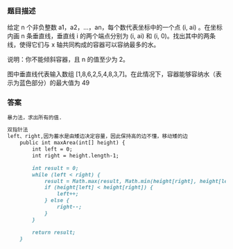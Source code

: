### 题目描述
给定 n 个非负整数 a1，a2，...，an，每个数代表坐标中的一个点 (i, ai) 。在坐标内画 n 条垂直线，垂直线 i 的两个端点分别为 (i, ai) 和 (i, 0)。找出其中的两条线，使得它们与 x 轴共同构成的容器可以容纳最多的水。

说明：你不能倾斜容器，且 n 的值至少为 2。

图中垂直线代表输入数组 [1,8,6,2,5,4,8,3,7]。在此情况下，容器能够容纳水（表示为蓝色部分）的最大值为 49

### 答案
```markdown
暴力法，求出所有的值.
```
```markdown
双指针法
left、right,因为蓄水是由矮边决定容量，因此保持高的边不懂，移动矮的边
    public int maxArea(int[] height) {
        int left = 0;
        int right = height.length-1;

        int result = 0;
        while (left < right) {
            result = Math.max(result, Math.min(height[right], height[left])*(right-left));
            if (height[left] < height[right]) {
                left++;
            } else {
                right--;
            }
        }

        return result;
    }
```